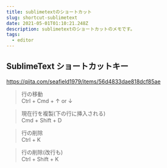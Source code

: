 ```yaml
---
title: sublimetextのショートカット
slug: shortcut-sublimetext
date: 2021-05-01T01:10:21.248Z
description: sublimetextのショートカットのメモです。
tags:
  - editor
---
```

## SublimeText ショートカットキー

<https://qiita.com/seafield1979/items/56d4833dae818dcf85ae>

>行の移動  
Ctrl + Cmd + ↑ or ↓

>現在行を複製(下の行に挿入される)  
Cmd + Shift + D

>行の削除  
Ctrl + K  

>行の削除(改行も)  
Ctrl + Shift + K